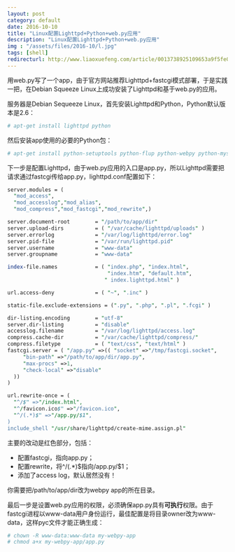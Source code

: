 ```yaml
---
layout: post
category: default
date: 2016-10-10
title: "Linux配置Lighttpd+Python+web.py应用"
description: "Linux配置Lighttpd+Python+web.py应用"
img : "/assets/files/2016-10/l.jpg"
tags: [shell]
redirecturl: http://www.liaoxuefeng.com/article/0013738925109653a9f5fe0a82c4984ba8e8174b456d0ce000
---
```


用web.py写了一个app，由于官方网站推荐Lighttpd+fastcgi模式部署，于是实践一把，在Debian
Squeeze Linux上成功安装了Lighttpd和基于web.py的应用。

服务器是Debian Sequeeze
Linux，首先安装Lighttpd和Python，Python默认版本是2.6：

```perl
# apt-get install lighttpd python
```

然后安装app使用的必要的Python包：

```perl
# apt-get install python-setuptools python-flup python-webpy python-mysqldb python-simplejson python-imaging
```

下一步是配置Lighttpd，由于web.py应用的入口是app.py，所以Lighttpd需要把请求通过fastcgi传给app.py，lighttpd.conf配置如下：

```perl
server.modules = (
  "mod_access",
  "mod_accesslog","mod_alias",
  "mod_compress","mod_fastcgi","mod_rewrite",)

server.document-root        = "/path/to/app/dir"
server.upload-dirs          = ( "/var/cache/lighttpd/uploads" )
server.errorlog             = "/var/log/lighttpd/error.log"
server.pid-file             = "/var/run/lighttpd.pid"
server.username             = "www-data"
server.groupname            = "www-data"

index-file.names            = ( "index.php", "index.html",
                                "index.htm", "default.htm",
                               " index.lighttpd.html" )

url.access-deny             = ( "~", ".inc" )

static-file.exclude-extensions = (".py", ".php", ".pl", ".fcgi" )

dir-listing.encoding        = "utf-8"
server.dir-listing          = "disable"
accesslog.filename          = "/var/log/lighttpd/access.log"
compress.cache-dir          = "/var/cache/lighttpd/compress/"
compress.filetype           = ( "text/css", "text/html" )
fastcgi.server = ( "/app.py" =>(( "socket" =>"/tmp/fastcgi.socket",
     "bin-path" =>"/path/to/app/dir/app.py",
     "max-procs" =>1,
     "check-local" =>"disable"
  ))
)

url.rewrite-once = (
  "^/$" =>"/index.html",
  "^/favicon.ico$" =>"/favicon.ico",
  "^/(.*)$" =>"/app.py/$1",
)
include_shell "/usr/share/lighttpd/create-mime.assign.pl"
```

主要的改动是红色部分，包括：

-   配置fastcgi，指向app.py；
-   配置rewrite，将\^/(.\*)\$指向/app.py/\$1；
-   添加了access log，默认居然没有！

你需要把/path/to/app/dir改为webpy app的所在目录。

最后一步是设置web.py应用的权限，必须确保app.py具有**可执行**权限。由于fastcgi进程以www-data用户身份运行，最佳配置是将目录owner改为www-data，这样pyc文件才能正确生成：

```perl
# chown -R www-data:www-data my-webpy-app
# chmod a+x my-webpy-app/app.py
```